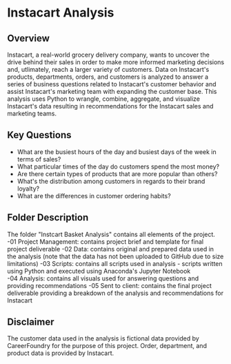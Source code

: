 # Instacart Analysis

## Overview
Instacart, a real-world grocery delivery company, wants to uncover the drive behind their sales in order to make more informed marketing decisions and, utlimately, reach a larger variety of customers. Data on Instacart's products, departments, orders, and customers is analyzed to answer a series of business questions related to Instacart's customer behavior and assist Instacart's marketing team with expanding the customer base. This analysis uses Python to wrangle, combine, aggregate, and visualize Instacart's data resulting in recommendations for the Instacart sales and marketing teams. 

## Key Questions
- What are the busiest hours of the day and busiest days of the week in terms of sales?
- What particular times of the day do customers spend the most money?
- Are there certain types of products that are more popular than others?
- What's the distribution among customers in regards to their brand loyalty?
- What are the differences in customer ordering habits?

## Folder Description
The folder "Instcart Basket Analysis" contains all elements of the project.
  -01 Project Management: contains project brief and template for final project deliverable
  -02 Data: contains original and prepared data used in the analysis (note that the data has not been uploaded to GitHub due to size limitations)
  -03 Scripts: contains all scripts used in analysis - scripts written using Python and executed using Anaconda's Jupyter Notebook  
  -04 Analysis: contains all visuals used for answering questions and providing recommendations
  -05 Sent to client: contains the final project deliverable providing a breakdown of the analysis and recommendations for Instacart

## Disclaimer
The customer data used in the analysis is fictional data provided by CareerFoundry for the purpose of this project. Order, department, and product data is provided by Instacart.
